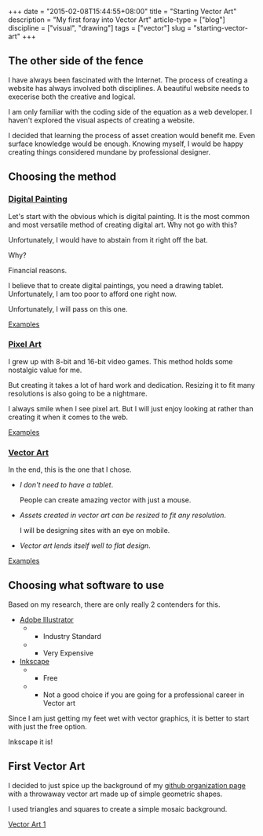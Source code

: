 +++
date = "2015-02-08T15:44:55+08:00"
title = "Starting Vector Art"
description = "My first foray into Vector Art"
article-type = ["blog"]
discipline = ["visual", "drawing"]
tags = ["vector"]
slug = "starting-vector-art"
+++

## The other side of the fence

I have always been fascinated with the Internet. The process of creating a website has always involved both disciplines. A beautiful website needs to execerise both the creative and logical.

I am only familiar with the coding side of the equation as a web developer. I haven't explored the visual aspects of creating a website. 

I decided that learning the process of asset creation would benefit me. Even surface knowledge would be enough. Knowing myself, I would be happy creating things considered mundane by professional designer. 

## Choosing the method

### [Digital Painting](http://en.wikipedia.org/wiki/Digital_painting)

Let's start with the obvious which is digital painting. It is the most common and most versatile method of creating digital art. Why not go with this?

Unfortunately, I would have to abstain from it right off the bat.

Why? 

Financial reasons.

I believe that to create digital paintings, you need a drawing tablet. Unfortunately, I am too poor to afford one right now.

Unfortunately, I will pass on this one.

[Examples](http://imgur.com/gallery/Z8xkYpC)

### [Pixel Art](http://en.wikipedia.org/wiki/Pixel_art)

I grew up with 8-bit and 16-bit video games. This method holds some nostalgic value for me.

But creating it takes a lot of hard work and dedication. Resizing it to fit many resolutions is also going to be a nightmare. 

I always smile when I see pixel art. But I will just enjoy looking at rather than creating it when it comes to the web.

[Examples](http://imgur.com/gallery/0AnOW)

### [Vector Art](http://en.wikipedia.org/wiki/Vector_graphics)

In the end, this is the one that I chose.

- *I don't need to have a tablet*. 

    People can create amazing vector with just a mouse.

- *Assets created in vector art can be resized to fit any resolution*.

    I will be designing sites with an eye on mobile.

- *Vector art lends itself well to flat design*. 

[Examples](http://imgur.com/gallery/OJAWz)

## Choosing what software to use

Based on my research, there are only really 2 contenders for this.

- [Adobe Illustrator](http://www.adobe.com/products/illustrator.html)
    - + Industry Standard
    - - Very Expensive
- [Inkscape](https://inkscape.org/en/)
    - + Free
    - - Not a good choice if you are going for a professional career in Vector art

Since I am just getting my feet wet with vector graphics, it is better to start with just the free option.

Inkscape it is!

## First Vector Art

I decided to just spice up the background of my [github organization page](http://arvinsim.github.io) with a throwaway vector art made up of simple geometric shapes.

I used triangles and squares to create a simple mosaic background.

[Vector Art 1](http://i.imgur.com/ln01b2N.png)
